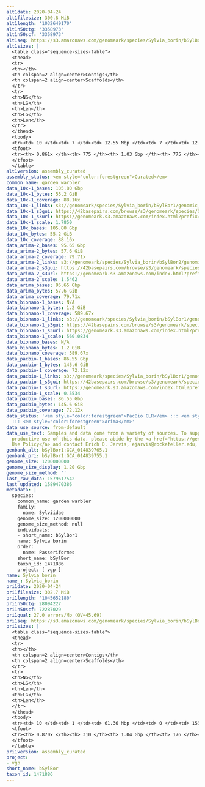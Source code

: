 ```yaml
---
alt1date: 2020-04-24
alt1filesize: 300.8 MiB
alt1length: '1032649170'
alt1n50ctg: '3358973'
alt1n50scf: '3358973'
alt1seq: https://s3.amazonaws.com/genomeark/species/Sylvia_borin/bSylBor1/assembly_curated/bSylBor1.alt.cur.20200424.fasta.gz
alt1sizes: |
  <table class="sequence-sizes-table">
  <thead>
  <tr>
  <th></th>
  <th colspan=2 align=center>Contigs</th>
  <th colspan=2 align=center>Scaffolds</th>
  </tr>
  <tr>
  <th>NG</th>
  <th>LG</th>
  <th>Len</th>
  <th>LG</th>
  <th>Len</th>
  </tr>
  </thead>
  <tbody>
  <tr><td> 10 </td><td> 7 </td><td> 12.55 Mbp </td><td> 7 </td><td> 12.55 Mbp </td></tr><tr><td> 20 </td><td> 17 </td><td> 9.60 Mbp </td><td> 17 </td><td> 9.60 Mbp </td></tr><tr><td> 30 </td><td> 32 </td><td> 7.10 Mbp </td><td> 32 </td><td> 7.10 Mbp </td></tr><tr><td> 40 </td><td> 53 </td><td> 5.09 Mbp </td><td> 53 </td><td> 5.09 Mbp </td></tr><tr style="background-color:#cccccc;"><td> 50 </td><td> 82 </td><td> 3.36 Mbp </td><td> 82 </td><td> 3.36 Mbp </td></tr><tr><td> 60 </td><td> 126 </td><td> 2.20 Mbp </td><td> 126 </td><td> 2.20 Mbp </td></tr><tr><td> 70 </td><td> 201 </td><td> 1.20 Mbp </td><td> 201 </td><td> 1.20 Mbp </td></tr><tr><td> 80 </td><td> 349 </td><td> 0.54 Mbp </td><td> 349 </td><td> 0.54 Mbp </td></tr><tr><td> 90 </td><td> 0 </td><td>  </td><td> 0 </td><td>  </td></tr><tr><td> 100 </td><td> 0 </td><td>  </td><td> 0 </td><td>  </td></tr></tbody>
  <tfoot>
  <tr><th> 0.861x </th><th> 775 </th><th> 1.03 Gbp </th><th> 775 </th><th> 1.03 Gbp </th></tr>
  </tfoot>
  </table>
alt1version: assembly_curated
assembly_status: <em style="color:forestgreen">Curated</em>
common_name: garden warbler
data_10x-1_bases: 105.80 Gbp
data_10x-1_bytes: 55.2 GiB
data_10x-1_coverage: 88.16x
data_10x-1_links: s3://genomeark/species/Sylvia_borin/bSylBor1/genomic_data/10x/<br>
data_10x-1_s3gui: https://42basepairs.com/browse/s3/genomeark/species/Sylvia_borin/bSylBor1/genomic_data/10x/
data_10x-1_s3url: https://genomeark.s3.amazonaws.com/index.html?prefix=species/Sylvia_borin/bSylBor1/genomic_data/10x/
data_10x-1_scale: 1.7850
data_10x_bases: 105.80 Gbp
data_10x_bytes: 55.2 GiB
data_10x_coverage: 88.16x
data_arima-2_bases: 95.65 Gbp
data_arima-2_bytes: 57.6 GiB
data_arima-2_coverage: 79.71x
data_arima-2_links: s3://genomeark/species/Sylvia_borin/bSylBor2/genomic_data/arima/<br>
data_arima-2_s3gui: https://42basepairs.com/browse/s3/genomeark/species/Sylvia_borin/bSylBor2/genomic_data/arima/
data_arima-2_s3url: https://genomeark.s3.amazonaws.com/index.html?prefix=species/Sylvia_borin/bSylBor2/genomic_data/arima/
data_arima-2_scale: 1.5462
data_arima_bases: 95.65 Gbp
data_arima_bytes: 57.6 GiB
data_arima_coverage: 79.71x
data_bionano-1_bases: N/A
data_bionano-1_bytes: 1.2 GiB
data_bionano-1_coverage: 589.67x
data_bionano-1_links: s3://genomeark/species/Sylvia_borin/bSylBor1/genomic_data/bionano/<br>
data_bionano-1_s3gui: https://42basepairs.com/browse/s3/genomeark/species/Sylvia_borin/bSylBor1/genomic_data/bionano/
data_bionano-1_s3url: https://genomeark.s3.amazonaws.com/index.html?prefix=species/Sylvia_borin/bSylBor1/genomic_data/bionano/
data_bionano-1_scale: 560.0834
data_bionano_bases: N/A
data_bionano_bytes: 1.2 GiB
data_bionano_coverage: 589.67x
data_pacbio-1_bases: 86.55 Gbp
data_pacbio-1_bytes: 145.6 GiB
data_pacbio-1_coverage: 72.12x
data_pacbio-1_links: s3://genomeark/species/Sylvia_borin/bSylBor1/genomic_data/pacbio/<br>
data_pacbio-1_s3gui: https://42basepairs.com/browse/s3/genomeark/species/Sylvia_borin/bSylBor1/genomic_data/pacbio/
data_pacbio-1_s3url: https://genomeark.s3.amazonaws.com/index.html?prefix=species/Sylvia_borin/bSylBor1/genomic_data/pacbio/
data_pacbio-1_scale: 0.5534
data_pacbio_bases: 86.55 Gbp
data_pacbio_bytes: 145.6 GiB
data_pacbio_coverage: 72.12x
data_status: '<em style="color:forestgreen">PacBio CLR</em> ::: <em style="color:forestgreen">10x</em>
  ::: <em style="color:forestgreen">Arima</em>'
data_use_source: from-default
data_use_text: Samples and data come from a variety of sources. To support fair and
  productive use of this data, please abide by the <a href="https://genome10k.soe.ucsc.edu/data-use-policies/">Data
  Use Policy</a> and contact Erich D. Jarvis, ejarvis@rockefeller.edu, with any questions.
genbank_alt: bSylBor1:GCA_014839765.1
genbank_pri: bSylBor1:GCA_014839755.1
genome_size: 1200000000
genome_size_display: 1.20 Gbp
genome_size_method: ''
last_raw_data: 1579617542
last_updated: 1589470386
metadata: |
  species:
    common_name: garden warbler
    family:
      name: Sylviidae
    genome_size: 1200000000
    genome_size_method: null
    individuals:
    - short_name: bSylBor1
    name: Sylvia borin
    order:
      name: Passeriformes
    short_name: bSylBor
    taxon_id: 1471886
    project: [ vgp ]
name: Sylvia borin
name_: Sylvia_borin
pri1date: 2020-04-24
pri1filesize: 302.7 MiB
pri1length: '1045652180'
pri1n50ctg: 28094227
pri1n50scf: 72287029
pri1qual: 27.0 errors/Mb (QV=45.69)
pri1seq: https://s3.amazonaws.com/genomeark/species/Sylvia_borin/bSylBor1/assembly_curated/bSylBor1.pri.cur.20200424.fasta.gz
pri1sizes: |
  <table class="sequence-sizes-table">
  <thead>
  <tr>
  <th></th>
  <th colspan=2 align=center>Contigs</th>
  <th colspan=2 align=center>Scaffolds</th>
  </tr>
  <tr>
  <th>NG</th>
  <th>LG</th>
  <th>Len</th>
  <th>LG</th>
  <th>Len</th>
  </tr>
  </thead>
  <tbody>
  <tr><td> 10 </td><td> 1 </td><td> 61.36 Mbp </td><td> 0 </td><td> 153.15 Mbp </td></tr><tr><td> 20 </td><td> 3 </td><td> 56.36 Mbp </td><td> 1 </td><td> 115.67 Mbp </td></tr><tr><td> 30 </td><td> 5 </td><td> 52.70 Mbp </td><td> 2 </td><td> 113.69 Mbp </td></tr><tr><td> 40 </td><td> 7 </td><td> 51.92 Mbp </td><td> 4 </td><td> 72.75 Mbp </td></tr><tr style="background-color:#cccccc;"><td> 50 </td><td> 11 </td><td style="background-color:#88ff88;"> 28.09 Mbp </td><td> 5 </td><td style="background-color:#88ff88;"> 72.29 Mbp </td></tr><tr><td> 60 </td><td> 17 </td><td> 17.89 Mbp </td><td> 8 </td><td> 36.31 Mbp </td></tr><tr><td> 70 </td><td> 25 </td><td> 11.09 Mbp </td><td> 12 </td><td> 20.97 Mbp </td></tr><tr><td> 80 </td><td> 45 </td><td> 3.87 Mbp </td><td> 20 </td><td> 11.14 Mbp </td></tr><tr><td> 90 </td><td> 0 </td><td>  </td><td> 0 </td><td>  </td></tr><tr><td> 100 </td><td> 0 </td><td>  </td><td> 0 </td><td>  </td></tr></tbody>
  <tfoot>
  <tr><th> 0.870x </th><th> 310 </th><th> 1.04 Gbp </th><th> 176 </th><th> 1.05 Gbp </th></tr>
  </tfoot>
  </table>
pri1version: assembly_curated
project:
- vgp
short_name: bSylBor
taxon_id: 1471886
---
```

